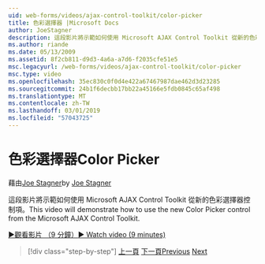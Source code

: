 ```yaml
---
uid: web-forms/videos/ajax-control-toolkit/color-picker
title: 色彩選擇器 |Microsoft Docs
author: JoeStagner
description: 這段影片將示範如何使用 Microsoft AJAX Control Toolkit 從新的色彩選擇器控制項。
ms.author: riande
ms.date: 05/13/2009
ms.assetid: 8f2cb811-d9d3-4a6a-a7d6-f2035cfe51e5
msc.legacyurl: /web-forms/videos/ajax-control-toolkit/color-picker
msc.type: video
ms.openlocfilehash: 35ec830c0f0d4e422a67467987dae462d3d23285
ms.sourcegitcommit: 24b1f6decbb17bb22a45166e5fdb0845c65af498
ms.translationtype: MT
ms.contentlocale: zh-TW
ms.lasthandoff: 03/01/2019
ms.locfileid: "57043725"
---
```

<a name="color-picker"></a><span data-ttu-id="5419e-103">色彩選擇器</span><span class="sxs-lookup"><span data-stu-id="5419e-103">Color Picker</span></span>
====================
<span data-ttu-id="5419e-104">藉由[Joe Stagner](https://github.com/JoeStagner)</span><span class="sxs-lookup"><span data-stu-id="5419e-104">by [Joe Stagner](https://github.com/JoeStagner)</span></span>

<span data-ttu-id="5419e-105">這段影片將示範如何使用 Microsoft AJAX Control Toolkit 從新的色彩選擇器控制項。</span><span class="sxs-lookup"><span data-stu-id="5419e-105">This video will demonstrate how to use the new Color Picker control from the Microsoft AJAX Control Toolkit.</span></span>

[<span data-ttu-id="5419e-106">&#9654;觀看影片 （9 分鐘）</span><span class="sxs-lookup"><span data-stu-id="5419e-106">&#9654; Watch video (9 minutes)</span></span>](https://channel9.msdn.com/Blogs/ASP-NET-Site-Videos/color-picker)

> [!div class="step-by-step"]
> <span data-ttu-id="5419e-107">[上一頁](control-extenders.md)
> [下一頁](combo-box.md)</span><span class="sxs-lookup"><span data-stu-id="5419e-107">[Previous](control-extenders.md)
[Next](combo-box.md)</span></span>
